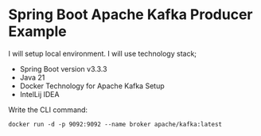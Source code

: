 # Spring Boot Apache Kafka Producer Example

I will setup local environment. I will use technology stack;
* Spring Boot version v3.3.3
* Java 21
* Docker Technology for Apache Kafka Setup
* IntelLij IDEA

Write the CLI command: <br/>

```
docker run -d -p 9092:9092 --name broker apache/kafka:latest
```
